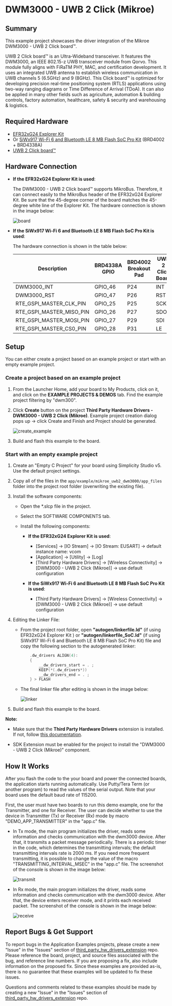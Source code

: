 # DWM3000 - UWB 2 Click (Mikroe) #

## Summary ##

This example project showcases the driver integration of the Mikroe DWM3000 - UWB 2 Click board™.

UWB 2 Click board™ is an Ultra-Wideband transceiver. It features the DWM3000, an IEEE 802.15-z UWB transceiver module from Qorvo. This module fully aligns with FiRaTM PHY, MAC, and certification development. It uses an integrated UWB antenna to establish wireless communication in UWB channels 5 (6.5GHz) and 9 (8GHz). This Click board™ is optimized for developing precision real-time positioning system (RTLS) applications using two-way ranging diagrams or Time Difference of Arrival (TDoA). It can also be applied in many other fields such as agriculture, automation & building controls, factory automation, healthcare, safety & security and warehousing & logistics.

## Required Hardware ##

- [EFR32xG24 Explorer Kit](https://www.silabs.com/development-tools/wireless/efr32xg24-explorer-kit?tab=overview)
- Or [SiWx917 Wi-Fi 6 and Bluetooth LE 8 MB Flash SoC Pro Kit](https://www.silabs.com/development-tools/wireless/wi-fi/siwx917-pk6031a-wifi-6-bluetooth-le-soc-pro-kit) (BRD4002 + BRD4338A)
- [UWB 2 Click board™](https://www.mikroe.com/uwb-2-click)

## Hardware Connection ##

- **If the EFR32xG24 Explorer Kit is used**:
  
    The DWM3000 - UWB 2 Click board™ supports MikroBus. Therefore, it can connect easily to the MikroBus header of the EFR32xG24 Explorer Kit. Be sure that the 45-degree corner of the board matches the 45-degree white line of the Explorer Kit. The hardware connection is shown in the image below:

    ![board](image/hardware_connection.png)

- **If the SiWx917 Wi-Fi 6 and Bluetooth LE 8 MB Flash SoC Pro Kit is used**:
  
    The hardware connection is shown in the table below:

    | Description  | BRD4338A GPIO | BRD4002 Breakout Pad | UWB 2 Click Board   |
    | -------------| ------------- | -------------------- | ------------------- |
    | DWM3000_INT  | GPIO_46       | P24                  | INT                 |
    | DWM3000_RST  | GPIO_47       | P26                  | RST                 |
    | RTE_GSPI_MASTER_CLK_PIN  | GPIO_25       | P25                  | SCK                 |
    | RTE_GSPI_MASTER_MISO_PIN | GPIO_26       | P27                  | SDO                 |
    | RTE_GSPI_MASTER_MOSI_PIN | GPIO_27       | P29                  | SDI                 |
    | RTE_GSPI_MASTER_CS0_PIN  | GPIO_28       | P31                  | LE                  |

## Setup ##

You can either create a project based on an example project or start with an empty example project.

### Create a project based on an example project ###

1. From the Launcher Home, add your board to My Products, click on it, and click on the **EXAMPLE PROJECTS & DEMOS** tab. Find the example project filtering by "dwm300".

2. Click **Create** button on the project **Third Party Hardware Drivers - DWM3000 - UWB 2 Click (Mikroe)**. Example project creation dialog pops up -> click Create and Finish and Project should be generated.

    ![create_example](image/create_example.png)

3. Build and flash this example to the board.

### Start with an empty example project ###

1. Create an "Empty C Project" for your board using Simplicity Studio v5. Use the default project settings.

2. Copy all of the files in the `app/example/mikroe_uwb2_dwm3000/app_files` folder into the project root folder (overwriting the existing file).

3. Install the software components:

    - Open the *.slcp file in the project.

    - Select the SOFTWARE COMPONENTS tab.

    - Install the following components:

        - **If the EFR32xG24 Explorer Kit is used**:

            - [Services] → [IO Stream] → [IO Stream: EUSART] → default instance name: vcom
            - [Application] → [Utility] → [Log]
            - [Third Party Hardware Drivers] → [Wireless Connectivity] → [DWM3000 - UWB 2 Click (Mikroe)] → use default configuration

        - **If the SiWx917 Wi-Fi 6 and Bluetooth LE 8 MB Flash SoC Pro Kit is used**:

            - [Third Party Hardware Drivers] → [Wireless Connectivity] → [DWM3000 - UWB 2 Click (Mikroe)] → use default configuration

4. Editing the Linker File:
    - From the project root folder, open **"autogen/linkerfile.ld"** (if using EFR32xG24 Explorer Kit ) or **"autogen/linkerfile_SoC.ld"** (if using SiWx917 Wi-Fi 6 and Bluetooth LE 8 MB Flash SoC Pro Kit) file and copy the following section to the autogenerated linker:

        ```C
            .dw_drivers ALIGN(4): 
            {
                __dw_drivers_start = . ;
                KEEP(*(.dw_drivers*))
                __dw_drivers_end = . ;
            } > FLASH
        ```

    - The final linker file after editing is shown in the image below:

        ![linker](image/custom_linker.png)

5. Build and flash this example to the board.

**Note:**

- Make sure that the **Third Party Hardware Drivers** extension is installed. If not, follow [this documentation](https://github.com/SiliconLabs/third_party_hw_drivers_extension/blob/master/README.md#how-to-add-to-simplicity-studio-ide).

- SDK Extension must be enabled for the project to install the "DWM3000 - UWB 2 Click (Mikroe)" component.

## How It Works #

After you flash the code to the your board and power the connected boards, the application starts running automatically. Use Putty/Tera Term (or another program) to read the values of the serial output. Note that your board uses the default baud rate of 115200.

First, the user must have two boards to run this demo example, one for the Transmitter, and one for Receiver. The user can decide whether to use the device in Transmitter (Tx) or Receiver (Rx) mode by macro "DEMO_APP_TRANSMITTER" in the "app.c" file.

- In Tx mode, the main program initializes the driver, reads some information and checks communication with the dwm3000 device. After that, it transmits a packet message periodically. There is a periodic timer in the code, which determines the transmitting intervals; the default transmitting intervals rate is 2000 ms. If you need more frequent transmitting, it is possible to change the value of the macro "TRANSMITTING_INTERVAL_MSEC" in the "app.c" file. The screenshot of the console is shown in the image below:

    ![transmit](image/tx_log.png)

- In Rx mode, the main program initializes the driver, reads some information and checks communication with the dwm3000 device. After that, the device enters receiver mode, and it prints each received packet. The screenshot of the console is shown in the image below:

    ![receive](image/rx_log.png)

## Report Bugs & Get Support ##

To report bugs in the Application Examples projects, please create a new "Issue" in the "Issues" section of [third_party_hw_drivers_extension](https://github.com/SiliconLabs/third_party_hw_drivers_extension) repo. Please reference the board, project, and source files associated with the bug, and reference line numbers. If you are proposing a fix, also include information on the proposed fix. Since these examples are provided as-is, there is no guarantee that these examples will be updated to fix these issues.

Questions and comments related to these examples should be made by creating a new "Issue" in the "Issues" section of [third_party_hw_drivers_extension](https://github.com/SiliconLabs/third_party_hw_drivers_extension) repo.
